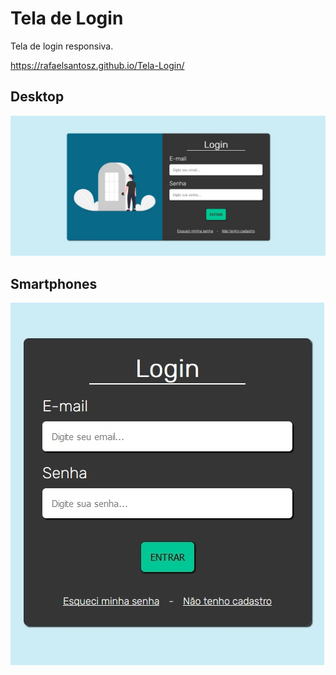 # Tela de Login
Tela de login responsiva.

https://rafaelsantosz.github.io/Tela-Login/
## Desktop
<img src="image/readMeDesktop.jpg">

## Smartphones
<img src="image/readMeSmartphone.jpg">
